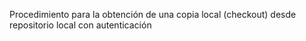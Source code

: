 Procedimiento para la obtención de una copia local (checkout) desde repositorio local con autenticación
